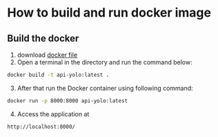 # How to build and run docker image

## Build the docker
1. download [docker file](https://github.com/Sviatoslav1886/Data_science_2023/blob/main/homework_lesson_34/Docker/Dockerfile)
2. Open a terminal in the directory and run the command below:
```bash
docker build -t api-yolo:latest .
```
3. After that run the Docker container using following command:
```bash
docker run -p 8000:8000 api-yolo:latest
```
4. Access the application at 
```https
http://localhost:8000/
```
